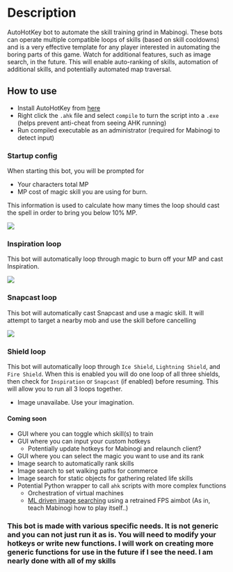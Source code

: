 # Description
AutoHotKey bot to automate the skill training grind in Mabinogi. These bots can operate multiple compatible loops of skills (based on skill cooldowns) and is a very effective template for any player interested in automating the boring parts of this game. Watch for additional features, such as image search, in the future. This will enable auto-ranking of skills, automation of additional skills, and potentially automated map traversal. 

## How to use
- Install AutoHotKey from [here](https://www.autohotkey.com)
- Right click the `.ahk` file and select `compile` to turn the script into a `.exe` (helps prevent anti-cheat from seeing AHK running)
- Run compiled executable as an administrator (required for Mabinogi to detect input)

### Startup config
When starting this bot, you will be prompted for
- Your characters total MP
- MP cost of magic skill you are using for burn. 

This information is used to calculate how many times the loop should cast the spell in order to bring you below 10% MP.

![](./images/startup.gif)

### Inspiration loop
This bot will automatically loop through magic to burn off your MP and cast Inspiration.

![](./images/inspiration.gif)

### Snapcast loop
This bot will automatically cast Snapcast and use a magic skill. It will attempt to target a nearby mob and use the skill before cancelling

![](./images/snapcast.gif)

### Shield loop
This bot will automatically loop through `Ice Shield`, `Lightning Shield`, and `Fire Shield`. When this is enabled you will do one loop of all three shields, then check for `Inspiration` or `Snapcast` (if enabled) before resuming. This will allow you to run all 3 loops together.

- Image unavailabe. Use your imagination.

#### Coming soon
- GUI where you can toggle which skill(s) to train
- GUI where you can input your custom hotkeys
  - Potentially update hotkeys for Mabinogi and relaunch client?
- GUI where you can select the magic you want to use and its rank
- Image search to automatically rank skills
- Image search to set walking paths for commerce
- Image search for static objects for gathering related life skills
- Potential Python wrapper to call `ahk` scripts with more complex functions
  - Orchestration of virtual machines
  - [ML driven image searching](https://github.com/Vijayabhaskar96/CSAimBot) using a retrained FPS aimbot (As in, teach Mabinogi how to play itself..)


### This bot is made with various specific needs. It is not generic and you can not just run it as is. You will need to modify your hotkeys or write new functions. I will work on creating more generic functions for use in the future if I see the need. I am nearly done with all of my skills